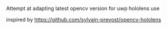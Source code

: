 Attempt at adapting latest opencv version for uwp hololens use 

inspired by https://github.com/sylvain-prevost/opencv-hololens
